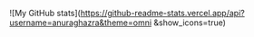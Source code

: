 ![My GitHub stats](https://github-readme-stats.vercel.app/api?username=anuraghazra&theme=omni &show_icons=true)

